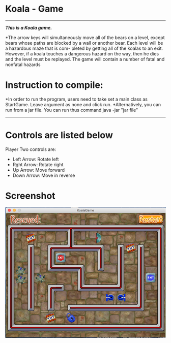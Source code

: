 # Koala - Game

---
***This is a Koala game.***

*The arrow keys will simultaneously move all of the bears on a level, except bears whose paths
are blocked by a wall or another bear. Each level will be a hazardous maze that is com- pleted
by getting all of the koalas to an exit. However, if a koala touches a dangerous hazard on the
way, then he dies and the level must be replayed. The game will contain a number of fatal and
nonfatal hazards

# Instruction to compile:
 *In order to run the program, users need to take set a main class as StartGame. Leave argument as none and click run. 
*Alternatively, you can run from a jar file. You can run thus command java -jar "jar file" 

---

# Controls are listed below
Player Two controls are: 
* Left Arrow: Rotate left
* Rght Arrow: Rotate right
* Up Arrow: Move forward
* Down Arrow: Move in reverse 

# Screenshot 


![alt text](https://github.com/makkhay/Koala-Game/blob/master/Screen%20Shot%202017-06-01%20at%2011.11.42%20AM.png
)
